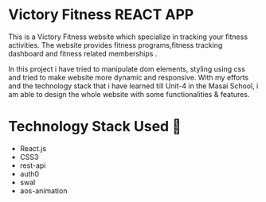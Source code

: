 # Victory Fitness REACT APP

This is a Victory Fitness website which specialize in tracking your fitness activities. The website provides fitness programs,fitness tracking dashboard and fitness related memberships .

In this project i have tried to manipulate dom elements, styling using css and tried to make website more dynamic and responsive. With my efforts and the technology stack that i have learned till Unit-4 in the Masai School, i am able to design the whole website with some functionalities & features.

# Technology Stack Used 🌟
* React.js
* CSS3
* rest-api
* auth0
* swal
* aos-animation

